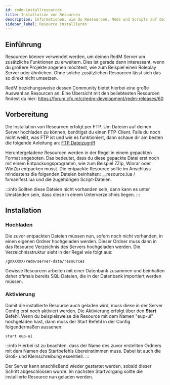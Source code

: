 ```yaml
---
id: redm-installresources
title: Installation von Resourcen
description: Informationen, wie du Ressourcen, Mods und Scripts auf deinen RedM-Server von ZAP-Hosting installieren kannst - ZAP-Hosting.com Dokumentation
sidebar_label: Resource installieren
---
```



## Einführung

Resourcen können verwendet werden, um deinen RedM Server um zusätzliche Funktionen zu erweitern. Dies ist gerade dann interessant, wenn du größere Projekte angehen möchtest, wie zum Beispiel einen Roleplay Server oder ähnlichen. Ohne solche zusätzlichen Resourcen lässt sich das so direkt nicht umsetzen. 

RedM beziehungsweise dessen Community bietet hierbei eine große Auswahl an Resourcen an. Eine Übersicht mit den beliebtesten Resourcen findest du hier: https://forum.cfx.re/c/redm-development/redm-releases/60




## Vorbereitung

Die Installation von Resourcen erfolgt per FTP. Um Dateien auf deinen Server hochladen zu können, benötigst du einen FTP-Client. Falls du noch nicht weißt, was FTP ist und wie es funktioniert, dann schaue dir am besten die folgende Anleitung an: [FTP Dateizugriff](https://zap-hosting.com/guides/docs/de/gameserver_ftpaccess/)


Heruntergeladene Resourcen werden in der Regel in einem gepackten Format angeboten. Das bedeutet, dass du diese gepackte Datei erst noch mit einem Entpackungsprogramm, wie zum Beispiel 7Zip, Winrar oder WinZip entpacken musst. Die entpackte Resource sollte im Anschluss mindestens die folgenden Dateien beinhalten:  __resource.lua / fxmanifest.lua und die zugehörigen Script-Dateien. 

:::info
Sollten diese Dateien nicht vorhanden sein, dann kann es unter Umständen sein, dass diese in einem Unterverzeichnis liegen. 
:::


## Installation

### Hochladen

Die zuvor entpackten Dateien müssen nun, sofern noch nicht vorhanden, in einen eigenen Ordner hochgeladen werden. Dieser Ordner muss dann in das Resource Verzeichnis des Servers hochgeladen werden. Die Verzeichnisstruktur sieht in der Regel wie folgt aus:

```
/gXXXXXX/redm/server-data/resources
```

Gewisse Resourcen arbeiten mit einer Datenbank zusammen und beinhalten daher oftmals bereits SQL-Dateien, die in der Datenbank importiert werden müssen. 


### Aktivierung

Damit die installierte Resource auch geladen wird, muss diese in der Server Config erst noch aktiviert werden. Die Aktivierung erfolgt über den **Start** Befehl. Wenn du beispielsweise die Resource mit dem Namen "eup-ui" hochgeladen hast, dann muss der Start Befehl in der Config folgendermaßen aussehen: 

```
start eup-ui
```

:::info
Hierbei ist zu beachten, dass der Name des zuvor erstellten Ordners mit dem Namen des Startbefehls übereinstimmen muss. Dabei ist auch die Groß- und Kleinschreibung essentiell. 
:::


Der Server kann anschließend wieder gestartet werden, sobald dieser Schritt abgeschlossen wurde. Im nächsten Startvorgang sollte die installierte Resource nun geladen werden. 
